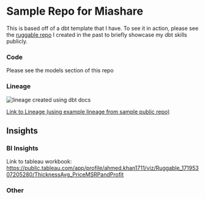# Sample Repo for Miashare

This is based off of a dbt template that I have. To see it in action, please see the [ruggable repo](https://github.com/ahmed-u-khan/ruggable) I created in the past to briefly showcase my dbt skills publicly.

### Code

Please see the models section of this repo

### Lineage

![lineage created using dbt docs](https://i.postimg.cc/xjHjpcBZ/dbt-lineage.png)

[Link to Lineage (using example lineage from sample public repo)](https://i.postimg.cc/xjHjpcBZ/dbt-lineage.png)

## Insights

### BI Insights

Link to tableau workbook: https://public.tableau.com/app/profile/ahmed.khan1711/viz/Ruggable_17195307205280/ThicknessAvg_PriceMSRPandProfit

### Other